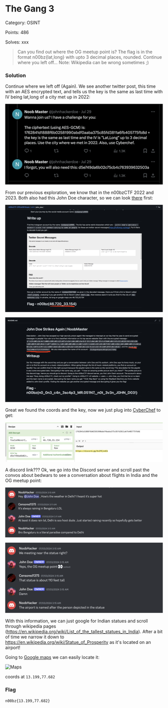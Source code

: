 # The Gang 3

Category: OSINT

Points: 486

Solves: xxx

>Can you find out where the OG meetup point is? The flag is in the format n00bz{lat,long} with upto 3 decimal places, rounded. Continue where you left off... Note: Wikipedia can be wrong sometimes \;)

### Solution

Continue where we left off (Again). We see another twitter post, this time with an AES encrypted text, and tells us the key is the same as last time with IV being lat,long of a city met up in 2022:

![Twitter Post](/images/TheGang3TwitterPost.png)

From our previous exploration, we know that in the n00bzCTF 2022 and 2023. Both also had this John Doe character, so we can look [there](https://github.com/n00bzUnit3d) first:

![n00bz 2022](/images/TheGang3n00bz2022.png)

![n00bz 2023](/images/TheGang3n00bz2023.png)


Great we found the coords and the key, now we just plug into [CyberChef](https://gchq.github.io/CyberChef/#recipe=AES_Decrypt(%7B'option':'UTF8','string':'YouCanNeverCatchJohnDoe!'%7D,%7B'option':'UTF8','string':'46.720,33.154'%7D,'GCM','Hex','Raw',%7B'option':'Hex','string':'d5e749da6b02c75cb4c763939632503a'%7D,%7B'option':'Hex','string':''%7D)&input=MTc2Mjg0MWQxODg4ZjZiMDI1ODE5OTBhYmRmMGFhYmEzNzVjODVmZDM4MTFhNmZiNDA1Nzc1ZmI4ZA) to get:

![Decrypt](/images/TheGang3AES.png)

A discord link??? Ok, we go into the Discord server and scroll past the convos about bedwars to see a conversation about flights in India and the OG meetup point:

![Discord Messages 1](/images/TheGang3Msgs1.png)

![Discord Messages 2](/images/TheGang3Msgs2.png)

With this information, we can just google for Indian statues and scroll through wikipedia pages (https://en.wikipedia.org/wiki/List_of_the_tallest_statues_in_India). After a bit of time we narrow it down to https://en.wikipedia.org/wiki/Statue_of_Prosperity as it's located on an airport!

Going to [Google maps](https://www.google.com/maps/place/Nadaprabhu+Kempegowda+Statue/@13.199147,77.6820516,148m/data=!3m1!1e3!4m10!1m2!2m1!1sstatue+of+prosperity!3m6!1s0x3bae1dd817d14fd1:0x623a16dea1b6fc4c!8m2!3d13.1991681!4d77.6822418!15sChRzdGF0dWUgb2YgcHJvc3Blcml0eZIBEnRvdXJpc3RfYXR0cmFjdGlvbuABAA!16s%2Fg%2F11q4mbltqy?entry=ttu) we can easily locate it:

![Maps](/images/TheGang3Maps.png)

coords at `13.199,77.682`

### Flag

```n00bz{13.199,77.682}```